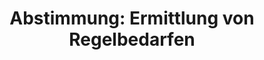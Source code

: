 ---
abstimmung:
  abstimmung: 1
  bundestagssitzung: 206
  legislaturperiode: 18
categories:
- Soziales
- Todo
data:
- title: Abstimmungsergebnis 20161201_1-data.pdf
  url: /res/abstimmungsliste/20161201_1-data.pdf
- title: Abstimmungsergebnis 20161201_1_xls-data.csv
  url: /res/abstimmungsliste/analyses/20161201_1_xls-data.csv
documents:
- local: /res/abstimmungsdaten/018-206-01/1809984.pdf
  title: Drucksache 18/09984.pdf
  url: http://dip21.bundestag.de/dip21/btd/18/099/1809984.pdf
- local: /res/abstimmungsdaten/018-206-01/1810349.pdf
  title: Drucksache 18/10349.pdf
  url: http://dip21.bundestag.de/dip21/btd/18/103/1810349.pdf
- local: /res/abstimmungsdaten/018-206-01/1810519.pdf
  title: Drucksache 18/10519.pdf
  url: http://dip21.bundestag.de/dip21/btd/18/105/1810519.pdf
ergebnis:
  cdu/csu:
    enthaltung: 0
    gesamt: 309
    ja: 275
    nein: 0
    nichtabgegeben: 34
    ungueltig: 0
  die.linke:
    enthaltung: 0
    gesamt: 64
    ja: 0
    nein: 50
    nichtabgegeben: 14
    ungueltig: 0
  file: 20161201_1_xls-data.csv
  gruenen:
    enthaltung: 0
    gesamt: 63
    ja: 0
    nein: 49
    nichtabgegeben: 14
    ungueltig: 0
  spd:
    enthaltung: 1
    gesamt: 193
    ja: 167
    nein: 0
    nichtabgegeben: 25
    ungueltig: 0
layout: abstimmung
links:
- title: https://www.bundestag.de/parlament/plenum/abstimmung/abstimmung?id=433
  url: https://www.bundestag.de/parlament/plenum/abstimmung/abstimmung?id=433
- title: http://www.abgeordnetenwatch.de/ermittlung_von_regelbedarfen-1105-828.html
  url: http://www.abgeordnetenwatch.de/ermittlung_von_regelbedarfen-1105-828.html
preview: "Deutscher Bundestag\n\n206. Sitzung des Deutschen Bundestages\nam Donnerstag,\
  \ 1.Dezember 2016\n\nEndg\xFCltiges Ergebnis der Namentlichen Abstimmung Nr. 1\n\
  \nGesetzentwurf der Bundesregierung\nEntwurf eines Gesetzes zur Ermittlung von Regelbedarfen\
  \ sowie zur \xC4nderung des Zweiten\nund Zw\xF6lften Buches Sozialgesetzbuch\n-\
  \ Drucksachen 18/9984, 18/10349 und 18/10519 -\n\nAbgegebene Stimmen insgesamt:\n\
  \n542\n\nNicht abgegebene Stimmen:\nJa-Stimmen:\n\n87\n442\n\nNein-Stimmen:\n\n\
  99\n\nEnthaltungen:\n\n1\n\nUng\xFCltige:\n\n0\n\nBerlin, den 01.12.2016\n\nBeginn:\
  \ 18:10\nEnde: 18:12\n"
tags:
- Grundgesetze
- Sozialhilfe
title: 'Abstimmung: Ermittlung von Regelbedarfen'
---